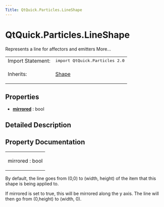 ```yaml
---
Title: QtQuick.Particles.LineShape
---
```


# QtQuick.Particles.LineShape

<span class="subtitle"></span>
<!-- $$$LineShape-brief -->
<p>Represents a line for affectors and emitters More...</p>
<!-- @@@LineShape -->
<table class="alignedsummary">
<tr><td class="memItemLeft rightAlign topAlign"> Import Statement:</td><td class="memItemRight bottomAlign"> </b><tt>import QtQuick.Particles 2.0</tt></td></tr><tr><td class="memItemLeft rightAlign topAlign"> Inherits:</td><td class="memItemRight bottomAlign"> <p><a href="QtQuick.Particles.Shape.md">Shape</a></p>
</td></tr></table><ul>
</ul>
<h2>Properties</h2>
<ul>
<li class="fn"><b><b><a href="#mirrored-prop">mirrored</a></b></b> : bool</li>
</ul>
<!-- $$$LineShape-description -->
<h2>Detailed Description</h2>
<!-- @@@LineShape -->
<h2>Property Documentation</h2>
<!-- $$$mirrored -->
<table class="qmlname"><tr valign="top"><td class="tblQmlPropNode"><p><span class="name">mirrored</span> : <span class="type">bool</span></p></td></tr></table><p>By default, the line goes from (0,0) to (width, height) of the item that this shape is being applied to.</p>
<p>If mirrored is set to true, this will be mirrored along the y axis. The line will then go from (0,height) to (width, 0).</p>
<!-- @@@mirrored -->
<br/>
